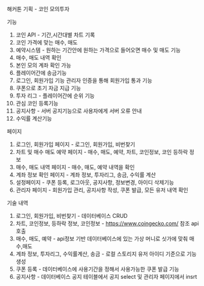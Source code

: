 해커톤 기획 - 코인 모의투자

기능
1. 코인 API - 기간,시간대별 차트 기록
2. 코인 가격에 맞는 매수, 매도
3. 예약시스템 - 원하는 기간안에 원하는 가격으로 들어오면 매수 및 매도 기능
4. 매수, 매도 내역 확인
5. 본인 모의 계좌 확인 가능
6. 플레이어간에 송금기능
7. 로그인, 회원가입 기능 관리자 인증을 통해 회원가입 통과 기능
8. 쿠폰으로 초기 자금 지급 기능
9. 투자 리그 - 플레이어간에 순위 기능
10. 관심 코인 등록기능
11. 공지사항 - 서버 공지기능으로 사용자에게 서버 오류 안내
12. 수익률 계산기능

페이지
1. 로그인, 회원가입 페이지 - 로그인, 회원가입, 비번찾기
2. 차트 및 매수 매도 예약 페이지 - 매수, 매도, 예약, 차트, 코인정보, 코인 등하락 정보
3. 매수, 매도 내역 페이지 - 매수, 매도, 예약 내역을 확인
4. 계좌 정보 확인 페이지 - 계좌 정보, 투자리그, 송금, 수익률 계산
5. 설정페이지 - 쿠폰 등록, 로그아웃, 공지사항, 정보변경, 아이디 삭제기능
6. 관리자 페이지 - 회원가입 관리, 공지사항 작성, 쿠폰 발급, 모든 유저 내역 확인

기술 내역
1. 로그인, 회원가입, 비번찾기 - 데이터베이스 CRUD
2. 차트, 코인정보, 등하락 정보, 코인정보 - https://www.coingecko.com/ 참조 api 호출
3. 매수, 매도, 예약 - api정보 기반 데이터베이스에 있는 가상 머니로 싯가에 맞춰 매수,매도
4. 계좌 정보, 투자리그, 수익률계산, 송금 - 로컬 스토리지 유저 아이디 기준으로 기능 생성
5. 쿠폰 등록 - 데이터베이스에 사용기간을 정해서 사용가능한 쿠폰 발급 기능
6. 공지사항 - 데이터베이스 공지 테이블에서 공지 select 및 관리자 페이지에서 insrt
